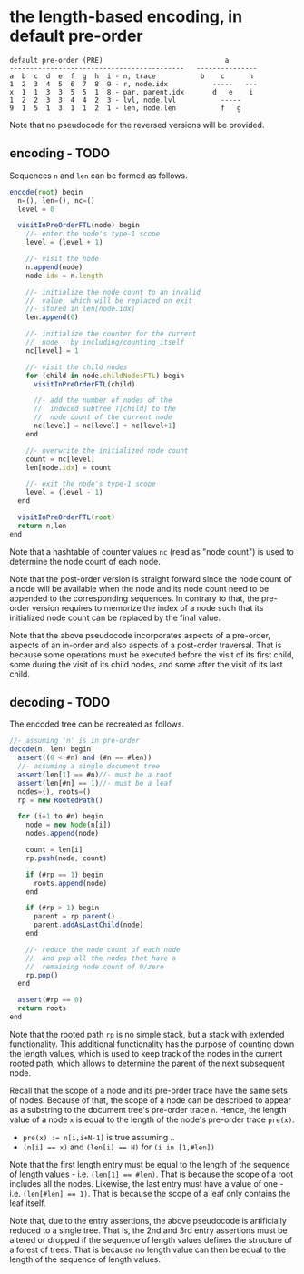 
<!-- ======================================================================= -->
# the length-based encoding, in default pre-order

```
default pre-order (PRE)                              a
-------------------------------------------   ---------------
a  b  c  d  e  f  g  h  i - n, trace           b    c      h
1  2  3  4  5  6  7  8  9 - r, node.idx           -----   ---
x  1  1  3  3  5  5  1  8 - par, parent.idx       d   e    i
1  2  2  3  3  4  4  2  3 - lvl, node.lvl           -----
9  1  5  1  3  1  1  2  1 - len, node.len           f   g
```

Note that no pseudocode for the reversed versions will be provided.

<!-- ======================================================================= -->
## encoding - TODO

Sequences `n` and `len` can be formed as follows.

```js
encode(root) begin
  n=(), len=(), nc=()
  level = 0

  visitInPreOrderFTL(node) begin
    //- enter the node's type-1 scope
    level = (level + 1)

    //- visit the node
    n.append(node)
    node.idx = n.length

    //- initialize the node count to an invalid
    //  value, which will be replaced on exit
    //- stored in len[node.idx]
    len.append(0)

    //- initialize the counter for the current
    //  node - by including/counting itself
    nc[level] = 1

    //- visit the child nodes
    for (child in node.childNodesFTL) begin
      visitInPreOrderFTL(child)

      //- add the number of nodes of the
      //  induced subtree T[child] to the
      //  node count of the current node
      nc[level] = nc[level] + nc[level+1]
    end

    //- overwrite the initialized node count
    count = nc[level]
    len[node.idx] = count

    //- exit the node's type-1 scope
    level = (level - 1)
  end

  visitInPreOrderFTL(root)
  return n,len
end
```

Note that a hashtable of counter values `nc` (read as "node count") is used
to determine the node count of each node.

Note that the post-order version is straight forward since the node count of
a node will be available when the node and its node count need to be appended
to the corresponding sequences. In contrary to that, the pre-order version
requires to memorize the index of a node such that its initialized node count
can be replaced by the final value.

Note that the above pseudocode incorporates aspects of a pre-order, aspects of
an in-order and also aspects of a post-order traversal. That is because some
operations must be executed before the visit of its first child, some during
the visit of its child nodes, and some after the visit of its last child.

<!-- ======================================================================= -->
## decoding - TODO

The encoded tree can be recreated as follows.

```js
//- assuming 'n' is in pre-order
decode(n, len) begin
  assert((0 < #n) and (#n == #len))
  //- assuming a single document tree
  assert(len[1] == #n)//- must be a root
  assert(len[#n] == 1)//- must be a leaf
  nodes=(), roots=()
  rp = new RootedPath()

  for (i=1 to #n) begin
    node = new Node(n[i])
    nodes.append(node)

    count = len[i]
    rp.push(node, count)

    if (#rp == 1) begin
      roots.append(node)
    end

    if (#rp > 1) begin
      parent = rp.parent()
      parent.addAsLastChild(node)
    end

    //- reduce the node count of each node
    //  and pop all the nodes that have a
    //  remaining node count of 0/zero
    rp.pop()
  end

  assert(#rp == 0)
  return roots
end
```

Note that the rooted path `rp` is no simple stack, but a stack with extended
functionality. This additional functionality has the purpose of counting down
the length values, which is used to keep track of the nodes in the current
rooted path, which allows to determine the parent of the next subsequent node.

Recall that the scope of a node and its pre-order trace have the same sets of
nodes. Because of that, the scope of a node can be described to appear as a
substring to the document tree's pre-order trace `n`. Hence, the length value
of a node `x` is equal to the length of the node's pre-order trace `pre(x)`.

* `pre(x) := n[i,i+N-1]` is true assuming ..
* `(n[i] == x)` and `(len[i] == N)` for `(i in [1,#len])`

Note that the first length entry must be equal to the length of the sequence
of length values - i.e. `(len[1] == #len)`. That is because the scope of a
root includes all the nodes. Likewise, the last entry must have a value of
one - i.e. `(len[#len] == 1)`. That is because the scope of a leaf only
contains the leaf itself.

Note that, due to the entry assertions, the above pseudocode is artificially
reduced to a single tree. That is, the 2nd and 3rd entry assertions must be
altered or dropped if the sequence of length values defines the structure of
a forest of trees. That is because no length value can then be equal to the
length of the sequence of length values.
